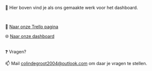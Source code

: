 📓 Hier boven vind je als ons gemaakte werk voor het dashboard.

<br>

📔 [Naar onze Trello pagina](https://trello.com/b/xllHJlkt/duurzaamhuis-colin-en-thijn) 

🌐 [Naar onze dashboard](http://31761.hosts1.ma-cloud.nl/Bright/dashboard.html) 

<br>
❓  Vragen?

📫 Mail colindegroot2004@outlook.com om daar je vragen te stellen.
